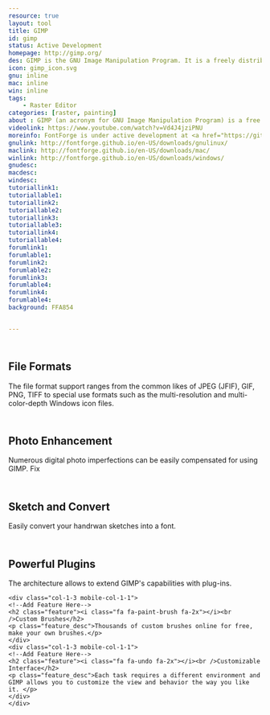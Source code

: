 ```yaml
---
resource: true
layout: tool
title: GIMP
id: gimp
status: Active Development
homepage: http://gimp.org/
des: GIMP is the GNU Image Manipulation Program. It is a freely distributed piece of software for such tasks as photo retouching, image composition and image authoring. It works on many operating systems, in many languages.
icon: gimp_icon.svg
gnu: inline
mac: inline
win: inline
tags:
    - Raster Editor
categories: [raster, painting]
about : GIMP (an acronym for GNU Image Manipulation Program) is a free and open-source raster graphics editor used for image retouching and editing, free-form drawing, resizing, cropping, photo-montages, converting between different image formats, and more specialized tasks. GIMP began in 1995 as the school project of two university students; now GIMP is a full-fledged application, available on all distributions of Linux, OS X and Microsoft Windows — XP and later versions. It is released under GPLv3+ licenses and is freely distributed to (and by) anybody, who can look at its contents and its source code and can add features or fix problems. <a href="http://en.wikipedia.org/wiki/GIMP">Read More</a>
videolink: https://www.youtube.com/watch?v=Vd4J4jziPNU
moreinfo: FontForge is under active development at <a href="https://github.com/fontforge/fontforge/issues">GitHub repo</a>. You can also contribute and decide how it sould be developped.
gnulink: http://fontforge.github.io/en-US/downloads/gnulinux/
maclink: http://fontforge.github.io/en-US/downloads/mac/
winlink: http://fontforge.github.io/en-US/downloads/windows/
gnudesc:
macdesc:
windesc:
tutoriallink1:
tutoriallable1:
tutoriallink2:
tutoriallable2:
tutoriallink3:
tutoriallable3:
tutoriallink4:
tutoriallable4:
forumlink1:
forumlable1:
forumlink2:
forumlable2:
forumlink3:
forumlable4:
forumlink4:
forumlable4:
background: FFA854


---
```





<!--Top Features-->
<div id="feature-box" >

<div class="grid grid-pad">
    <div class="col-1-3 mobile-col-1-1">
    <!--Add Feature Here-->
    <h2 class="feature"><i class="fa fa-download fa-2x"></i><br />File Formats</h2>
    <p class="feature_desc">The file format support ranges from the common likes of JPEG (JFIF), GIF, PNG, TIFF to special use formats such as the multi-resolution and multi-color-depth Windows icon files. </p>
    </div>
    <div class="col-1-3 mobile-col-1-1">
    <!--Add Feature Here-->
    <h2 class="feature"><i class="fa fa-picture-o fa-2x"></i><br />Photo Enhancement</h2>
    <p class="feature_desc">Numerous digital photo imperfections can be easily compensated for using GIMP. Fix </p>
    </div>
    <div class="col-1-3 mobile-col-1-1">
    <!--Add Feature Here-->
    <h2 class="feature"><i class="fa fa-pencil fa-2x"></i><br />Sketch and Convert</h2>
    <p class="feature_desc">Easily convert your handrwan sketches into a font.</p>
    </div>
    </div>
    <div class="grid grid-pad">
    <div class="col-1-3 mobile-col-1-1">
    <!--Add Feature Here-->
    <h2 class="feature"><i class="fa  fa-cubes fa-2x"></i><br />Powerful Plugins</h2>
    <p class="feature_desc"> The architecture allows to extend GIMP's capabilities with plug-ins. </p>
    </div>

    <div class="col-1-3 mobile-col-1-1">
    <!--Add Feature Here-->
    <h2 class="feature"><i class="fa fa-paint-brush fa-2x"></i><br />Custom Brushes</h2>
    <p class="feature_desc">Thousands of custom brushes online for free, make your own brushes.</p>
    </div>
    <div class="col-1-3 mobile-col-1-1">
    <!--Add Feature Here-->
    <h2 class="feature"><i class="fa fa-undo fa-2x"></i><br />Customizable Interface</h2>
    <p class="feature_desc">Each task requires a different environment and GIMP allows you to customize the view and behavior the way you like it. </p>
    </div>
    </div>

</div>
